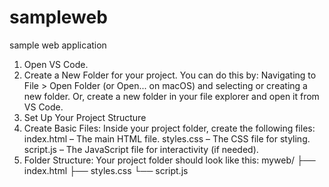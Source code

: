 # sampleweb
sample web application 
1.	Open VS Code.
2.	Create a New Folder for your project. You can do this by:
Navigating to File > Open Folder (or Open... on macOS) and selecting or creating a new folder.
Or, create a new folder in your file explorer and open it from VS Code.
3. Set Up Your Project Structure
1.	Create Basic Files:
Inside your project folder, create the following files:
index.html – The main HTML file.
styles.css – The CSS file for styling.
script.js – The JavaScript file for interactivity (if needed).
2.	Folder Structure: Your project folder should look like this:
   myweb/
├── index.html
├── styles.css
└── script.js

